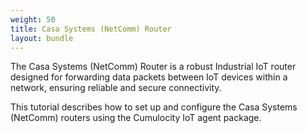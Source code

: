 ```yaml
---
weight: 50
title: Casa Systems (NetComm) Router
layout: bundle
---
```


The Casa Systems (NetComm) Router is a robust Industrial IoT router designed for forwarding data packets between IoT devices within a network, ensuring reliable and secure connectivity.

This tutorial describes how to set up and configure the Casa Systems (NetComm) routers using the Cumulocity IoT agent package.
